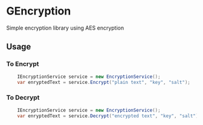 # GEncryption
Simple encryption library using AES encryption

## Usage
### To Encrypt
``` csharp
    IEncryptionService service = new EncryptionService();
    var enryptedText = service.Encrypt("plain text", "key", "salt");
```
### To Decrypt
``` csharp
    IEncryptionService service = new EncryptionService();
    var enryptedText = service.Decrypt("encrypted text", "key", "salt");
```

